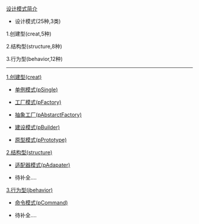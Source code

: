 [设计模式简介][1]

- 设计模式(25种,3类)

 1.创建型(creat,5种)

 2.结构型(structure,8种)

 3.行为型(behavior,12种)

-------
[1.创建型(creat)][2]

 - [单例模式(pSingle)][5]

 - [工厂模式(pFactory)][6]

 - [抽象工厂(pAbstarctFactory)][7]

 - [建设模式(pBuilder)][8]

 - [原型模式(pPrototype)][9]

[2.结构型(structure)][3]

 - [适配器模式(pAdapater)][10]

 - 待补全....

[3.行为型(jbehavior)][4]

 - [命令模式(pCommand)][11]
 
 - 待补全....



[1]:http://www.runoob.com/design-pattern/design-pattern-intro.html

[2]:https://github.com/TimAimee/Pattern/tree/master/src/main/java/com/pattern/creat
[3]:https://github.com/TimAimee/Pattern/tree/master/src/main/java/com/pattern/behavior
[4]:https://github.com/TimAimee/Pattern/tree/master/src/main/java/com/pattern/structure

[5]:https://github.com/TimAimee/Pattern/tree/master/src/main/java/com/pattern/creat/psingle
[6]:https://github.com/TimAimee/Pattern/tree/master/src/main/java/com/pattern/creat/pfactory
[7]:https://github.com/TimAimee/Pattern/tree/master/src/main/java/com/pattern/creat/pfactoryabstracter
[8]:https://github.com/TimAimee/Pattern/tree/master/src/main/java/com/pattern/creat/pbuilder
[9]:https://github.com/TimAimee/Pattern/tree/master/src/main/java/com/pattern/creat/pprototy

[10]:https://github.com/TimAimee/Pattern/tree/master/src/main/java/com/pattern/structure/padapter


[11]:https://github.com/TimAimee/Pattern/tree/master/src/main/java/com/pattern/behavior/pcommand
 